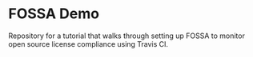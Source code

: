 # FOSSA Demo

Repository for a tutorial that walks through setting up FOSSA to monitor open source license compliance using Travis CI.
